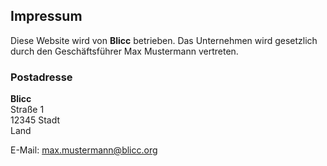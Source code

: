 ## Impressum

Diese Website wird von **Blicc** betrieben. Das Unternehmen wird gesetzlich durch den Geschäftsführer Max Mustermann vertreten.

### Postadresse

**Blicc**  
Straße 1  
12345 Stadt  
Land  
  
E-Mail: max.mustermann@blicc.org  

